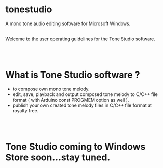 # tonestudio
A mono tone audio editing software for Microsoft Windows.
<br><br/>

Welcome to the user operating guidelines for the Tone Studio software.

<br><br/>

# What is Tone Studio software ?
- to compose own mono tone melody.
- edit, save, playback and output composed tone melody to C/C++ file format ( with Arduino const PROGMEM option as well ).
- publish your own created tone melody files in C/C++ file format at royalty free.

<br><br/>

# Tone Studio coming to Windows Store soon...stay tuned.
